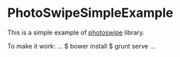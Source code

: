 # PhotoSwipeSimpleExample

This is a simple example of [photoswipe](http://photoswipe.com) library.

To make it work:
...
$ bower install
$ grunt serve
...
